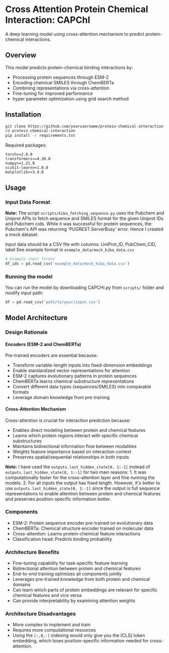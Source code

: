 # Cross Attention Protein Chemical Interaction: CAPChI

A deep learning model using cross-attention mechanism to predict protein-chemical interactions.

## Overview

This model predicts protein-chemical binding interactions by:
- Processing protein sequences through ESM-2
- Encoding chemical SMILES through ChemBERTa
- Combining representations via cross-attention
- Fine-tuning for improved performance
- hyper parameter optimization using grid search method

## Installation

```bash
git clone https://github.com/yourusername/protein-chemical-interaction
cd protein-chemical-interaction
pip install -r requirements.txt
```

Required packages:
```
torch>=2.0.0
transformers>=4.30.0
numpy>=1.21.0
scikit-learn>=1.0.0
matplotlib>=3.4.0
```

## Usage

### Input Data Format
**Note:** The script `scripts/kiba_fetching_sequence.py` uses the Pubchem and Uniprot APIs to fetch sequence and SMILES format for the given Uniprot IDs and Pubchem cids. While it was successful for protein sequences, the Pubchem's API was returning 'PUGREST.ServerBusy' error. Hence I created a mock dataset.

Input data should be a CSV file with columns: UniProt_ID, PubChem_CID, label
See example format in `example_data/mock_kiba_data.csv`

```python
# Example input format
df_ids = pd.read_csv('example_data/mock_kiba_data.csv')
```
### Running the model
You can run the model by downloading CAPCHI.py from `scripts/` folder and modify input path:
```python
df = pd.read_csv('path/to/your/input.csv')
```
## Model Architecture

### Design Rationale

#### Encoders (ESM-2 and ChemBERTa)
Pre-trained encoders are essential because:
- Transform variable-length inputs into fixed-dimension embeddings
- Enable standardized vector representations for attention
- ESM-2 captures evolutionary patterns in protein sequences
- ChemBERTa learns chemical substructure representations
- Convert different data types (sequences/SMILES) into comparable formats
- Leverage domain knowledge from pre-training

#### Cross-Attention Mechanism
Cross-attention is crucial for interaction prediction because:
- Enables direct modeling between protein and chemical features
- Learns which protein regions interact with specific chemical substructures
- Maintains bidirectional information flow between modalities
- Weights feature importance based on interaction context
- Preserves spatial/sequential relationships in both inputs
  
**Note:** I have used the `outputs.last_hidden_state[0, 1:-1]` instead of `outputs.last_hidden_state[0, 1:-1]` for two main reasons: 1. It was computationally faster for the cross-attention layer and fine-tunning the models. 2. For all inputs the output has fixed length. However, it's better to use `outputs.last_hidden_state[0, 1:-1]` since the output is full sequence representations to enable attention between protein and chemical features and preserves position-specific information better. 
### Components
- ESM-2: Protein sequence encoder pre-trained on evolutionary data
- ChemBERTa: Chemical structure encoder trained on molecular data
- Cross-attention: Learns protein-chemical feature interactions
- Classification head: Predicts binding probability

### Architecture Benefits
- Fine-tuning capability for task-specific feature learning
- Bidirectional attention between protein and chemical features
- End-to-end training optimizes all components jointly
- Leverages pre-trained knowledge from both protein and chemical domains
- Can learn which parts of protein embeddings are relevant for specific chemical features and vice versa
- Can provide interpretability by examining attention weights

### Architecture Disadvantages
- More complex to implement and train
- Requires more computational resources
- Using the `[:,0,:]` indexing would only give you the [CLS] token embedding, which loses position-specific information needed for cross-attention.
